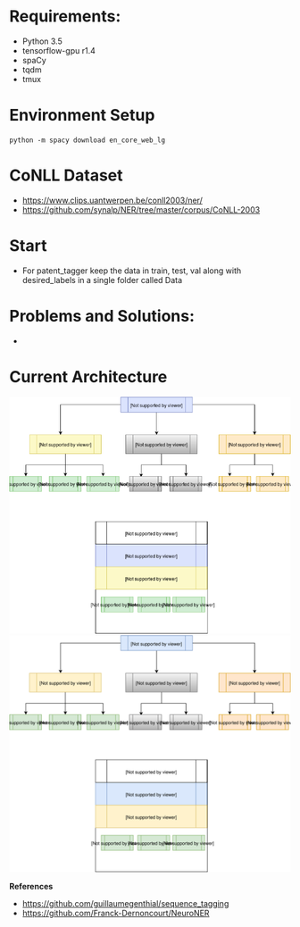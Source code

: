 # Requirements:
- Python 3.5
- tensorflow-gpu r1.4
- spaCy
- tqdm
- tmux

# Environment Setup
```commandline
python -m spacy download en_core_web_lg

```

# CoNLL Dataset
- https://www.clips.uantwerpen.be/conll2003/ner/
- https://github.com/synalp/NER/tree/master/corpus/CoNLL-2003

# Start
- For patent_tagger keep the data in train, test, val 
 along with desired_labels in a single folder called Data


# Problems and Solutions:
- 


# Current Architecture
![](docs/images/i_tagger_architecture.png)
![](docs/images/i_tagger_architecture.svg)

**References**
- https://github.com/guillaumegenthial/sequence_tagging
- https://github.com/Franck-Dernoncourt/NeuroNER